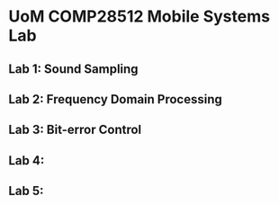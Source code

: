 # UoM COMP28512 Mobile Systems Lab

## Lab 1: Sound Sampling

## Lab 2: Frequency Domain Processing

## Lab 3: Bit-error Control

## Lab 4:

## Lab 5:
